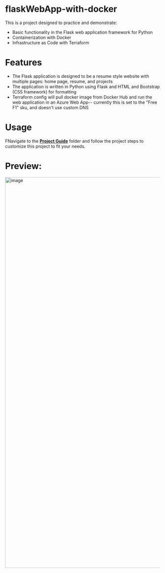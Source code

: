 # flaskWebApp-with-docker
This is a project designed to practice and demonstrate:
- Basic functionality in the Flask web application framework for Python
- Containerization with Docker
- Infrastructure as Code with Terraform

# Features
- The Flask application is designed to be a resume style website with multiple pages: home page, resume, and projects
- The application is written in Python using Flask and HTML and Bootstrap (CSS framework) for formatting
- Terraform config will pull docker image from Docker Hub and run the web application in an Azure Web App-- currently this is set to the "Free F1" sku, and doesn't use custom DNS

# Usage
FNavigate to the [**Project Guide**](https://github.com/dk-fern/flaskWebApp-with-docker/tree/main/Project%20Guide) folder and follow the project steps to customize this project to fit your needs.

# Preview:
<img width="1271" alt="image" src="https://github.com/dk-fern/flaskWebApp-with-docker/assets/110493897/0bb47735-7585-4b71-8077-a2ace6f3ab0d">
